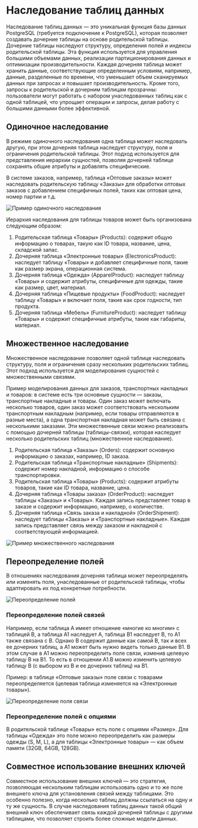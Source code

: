 # Наследование таблиц данных

Наследование таблиц данных — это уникальная функция базы данных PostgreSQL (требуется подключение к PostgreSQL), которая позволяет создавать дочерние таблицы на основе родительской таблицы. Дочерние таблицы наследуют структуру, определения полей и индексы родительской таблицы. Эта функция используется для управления большими объемами данных, реализации партиционирования данных и оптимизации производительности. Каждая дочерняя таблица может хранить данные, соответствующие определенным условиям, например, данные, разделенные по времени, что уменьшает объем сканируемых данных при запросах и повышает производительность. Кроме того, запросы к родительской и дочерним таблицам прозрачны: пользователи могут работать с набором унаследованных таблиц как с одной таблицей, что упрощает операции и запросы, делая работу с большими данными более эффективной.

## Одиночное наследование

В режиме одиночного наследования одна таблица может наследовать другую, при этом дочерняя таблица наследует структуру, поля и ограничения родительской таблицы. Этот подход используется для представления иерархии сущностей, позволяя дочерней таблице сохранять общие атрибуты и добавлять специфические.

В системе заказов, например, таблица «Оптовые заказы» может наследовать родительскую таблицу «Заказы» для обработки оптовых заказов с добавлением специфичных полей, таких как оптовая цена, номер партии и т.д.

![Пример одиночного наследования](https://docs-cn.nocobase.com/static/WNA9beotVoYfLqxfBsVcchhvn9y.36308e75.gif)

Иерархия наследования для таблицы товаров может быть организована следующим образом:

1. Родительская таблица «Товары» (Products): содержит общую информацию о товарах, такую как ID товара, название, цена, складской запас.
2. Дочерняя таблица «Электронные товары» (ElectronicsProduct): наследует таблицу «Товары» и добавляет специфичные поля, такие как размер экрана, операционная система.
3. Дочерняя таблица «Одежда» (ApparelProduct): наследует таблицу «Товары» и содержит атрибуты, специфичные для одежды, такие как размер, цвет, материал.
4. Дочерняя таблица «Пищевые продукты» (FoodProduct): наследует таблицу «Товары» и включает поля, такие как срок годности, тип продукта.
5. Дочерняя таблица «Мебель» (FurnitureProduct): наследует таблицу «Товары» и содержит специфичные атрибуты, такие как габариты, материал.

## Множественное наследование

Множественное наследование позволяет одной таблице наследовать структуру, поля и ограничения сразу нескольких родительских таблиц. Этот подход используется для моделирования сущностей с множественными связями.

Пример моделирования данных для заказов, транспортных накладных и товаров: в системе есть три основные сущности — заказы, транспортные накладные и товары. Один заказ может включать несколько товаров, один заказ может соответствовать нескольким транспортным накладным (например, если товары отправляются в разные места), а одна транспортная накладная может быть связана с несколькими заказами. Эти множественные связи можно реализовать с помощью дочерней таблицы (таблицы-связки), которая наследует несколько родительских таблиц (множественное наследование).

1. Родительская таблица «Заказы» (Orders): содержит основную информацию о заказах, например, ID заказа.
2. Родительская таблица «Транспортные накладные» (Shipments): содержит номер накладной, информацию о способе транспортировки.
3. Родительская таблица «Товары» (Products): содержит атрибуты товаров, такие как ID товара, название, цена.
4. Дочерняя таблица «Товары заказа» (OrderProduct): наследует таблицы «Заказы» и «Товары». Каждая запись представляет товар в заказе и содержит информацию, например, о количестве.
5. Дочерняя таблица «Связь заказа и накладной» (OrderShipment): наследует таблицы «Заказы» и «Транспортные накладные». Каждая запись представляет связь между заказом и накладной с соответствующей информацией.

![Пример множественного наследования](https://docs-cn.nocobase.com/static/HjXmbyAndo07izxp9AQcA5YSnyd.ac606504.gif)

## Переопределение полей

В отношениях наследования дочерняя таблица может переопределять или изменять поля, унаследованные от родительской таблицы, чтобы адаптировать их под конкретные потребности.

![Переопределение полей](https://docs-cn.nocobase.com/static/WNA9beotVoYfLqxfBsVcchhvn9y.36308e75.gif)

### Переопределение полей связей

Например, если таблица A имеет отношение «многие ко многим» с таблицей B, а таблица A1 наследует A, таблица B1 наследует B, то A1 также связана с B. Однако B содержит данные как самой B, так и всех ее дочерних таблиц, а A1 может быть нужно видеть только данные B1. В этом случае в A1 можно переопределить поле связи, изменив целевую таблицу B на B1. То есть в отношении A1.B можно изменить целевую таблицу B (с выбором из B и ее дочерних таблиц) на B1.

Пример: в таблице «Оптовые заказы» поле связи с товарами переопределяется (целевая таблица изменяется на «Электронные товары»).

![Переопределение поля связи](https://docs-cn.nocobase.com/static/HjXmbyAndo07izxp9AQcA5YSnyd.ac606504.gif)

### Переопределение полей с опциями

В родительской таблице «Товары» есть поле с опциями «Размер». Для таблицы «Одежда» это поле можно переопределить как размеры одежды (S, M, L), а для таблицы «Электронные товары» — как объем памяти (32GB, 64GB, 128GB).

## Совместное использование внешних ключей

Совместное использование внешних ключей — это стратегия, позволяющая нескольким таблицам использовать одно и то же поле внешнего ключа для установления связей между таблицами. Это особенно полезно, когда несколько таблиц должны ссылаться на одну и ту же сущность. В случае наследования таблиц данных такой общий внешний ключ обеспечивает связь каждой дочерней таблицы с другими таблицами, что позволяет строить более сложные модели данных.
